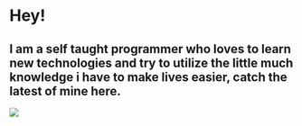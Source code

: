 # Hey!

## I am a self taught programmer who loves to learn new technologies and try to utilize the little much knowledge i have to make lives easier, catch the latest of mine here. 

<img src="https://github-readme-stats.vercel.app/api?username=1tsak&&show_icons=true&title_color=ffffff&icon_color=bb2acf&text_color=daf7dc&bg_color=151515">
